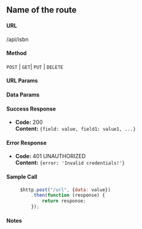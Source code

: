 ## Name of the route

#### URL
/api/isbn
 
#### Method
`POST` | `GET`| `PUT` | `DELETE`
 
#### URL Params
 
#### Data Params
 
#### Success Response
* **Code:** 200  
 **Content:** ```{field: value, field1: value1, ...}```
 
#### Error Response
* **Code:** 401 UNAUTHORIZED  
 **Content:** `{error: 'Invalid credentials!'}`
 
#### Sample Call
```javascript
     $http.post("/url", {data: value})
         .then(function (response) {
             return response;
         });
```
 
#### Notes
